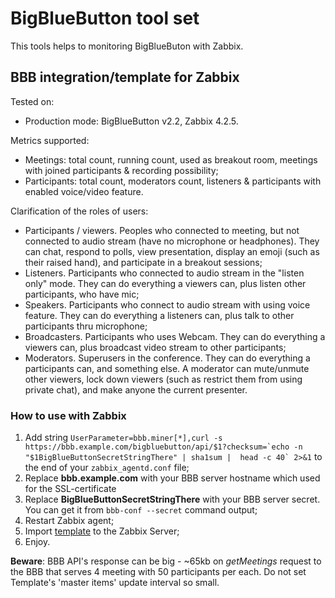 # BigBlueButton tool set
This tools helps to monitoring BigBlueButon with Zabbix.

## BBB integration/template for Zabbix
Tested on:

- Production mode: BigBlueButton v2.2, Zabbix 4.2.5.

Metrics supported:
- Meetings: total count, running count, used as breakout room, meetings with joined participants & recording possibility;
- Participants: total count, moderators count, listeners & participants with enabled voice/video feature.

Сlarification of the roles of users:
- Participants / viewers. Peoples who connected to meeting, but not connected to audio stream (have no microphone or headphones). They can chat, respond to polls, view presentation, display an emoji (such as their raised hand), and participate in a breakout sessions;
- Listeners. Participants who connected to audio stream in the "listen only" mode. They can do everything a viewers can, plus listen other participants, who have mic;
- Speakers. Participants who connect to audio stream with using voice feature. They can do everything a listeners can, plus talk to other participants thru microphone;
- Broadcasters. Participants who uses Webcam. They can do everything a viewers can, plus broadcast video stream to other participants;
- Moderators. Superusers in the conference. They can do everything a participants can, and something else. A moderator can mute/unmute other viewers, lock down viewers (such as restrict them from using private chat), and make anyone the current presenter. 

### How to use with Zabbix
1. Add string ``UserParameter=bbb.miner[*],curl -s https://bbb.example.com/bigbluebutton/api/$1?checksum=`echo -n "$1BigBlueButtonSecretStringThere" | sha1sum |  head -c 40` 2>&1`` to the end of your ``zabbix_agentd.conf`` file;
2. Replace **bbb.example.com** with your BBB server hostname which used for the SSL-certificate
3. Replace **BigBlueButtonSecretStringThere** with your BBB server secret. You can get it from ``bbb-conf --secret`` command output;
4. Restart Zabbix agent;
4. Import [template](https://github.com/zbx-sadman/BigBlueButton/tree/master/Zabbix_Templates) to the Zabbix Server;
6. Enjoy.

**Beware**: BBB API's response can be big - ~65kb on _getMeetings_ request to the BBB that serves 4 meeting with 50 participants per each. Do not set Template's 'master items' update interval so small.
